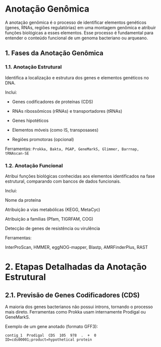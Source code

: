 # Anotação Genômica
A anotação genômica é o processo de identificar elementos genéticos (genes, RNAs, regiões regulatórias) em uma montagem genômica e atribuir funções biológicas a esses elementos. Esse processo é fundamental para entender o conteúdo funcional de um genoma bacteriano ou arqueano.

## 1. Fases da Anotação Genômica
### 1.1. Anotação Estrutural
Identifica a localização e estrutura dos genes e elementos genéticos no DNA.

Inclui:

- Genes codificadores de proteínas (CDS)

- RNAs ribossômicos (rRNAs) e transportadores (tRNAs)

- Genes hipotéticos

- Elementos móveis (como IS, transposases)

- Regiões promotoras (opcional)

Ferramentas:
`Prokka, Bakta, PGAP, GeneMarkS, Glimmer, Barrnap, tRNAscan-SE`

### 1.2. Anotação Funcional
Atribui funções biológicas conhecidas aos elementos identificados na fase estrutural, comparando com bancos de dados funcionais.

Inclui:

Nome da proteína

Atribuição a vias metabólicas (KEGG, MetaCyc)

Atribuição a famílias (Pfam, TIGRFAM, COG)

Detecção de genes de resistência ou virulência

Ferramentas:

InterProScan, HMMER, eggNOG-mapper, Blastp, AMRFinderPlus, RAST


# 2. Etapas Detalhadas da Anotação Estrutural
## 2.1. Previsão de Genes Codificadores (CDS)
A maioria dos genes bacterianos não possui íntrons, tornando o processo mais direto.
Ferramentas como Prokka usam internamente Prodigal ou GeneMarkS.

Exemplo de um gene anotado (formato GFF3):

`contig_1  Prodigal  CDS  105  978  .  +  0  ID=cds00001;product=hypothetical protein `
